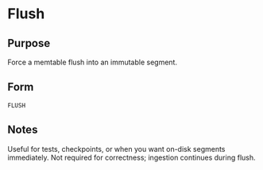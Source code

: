 # Flush

## Purpose

Force a memtable flush into an immutable segment.

## Form

```sneldb
FLUSH
```

## Notes

Useful for tests, checkpoints, or when you want on-disk segments immediately. Not required for correctness; ingestion continues during flush.
